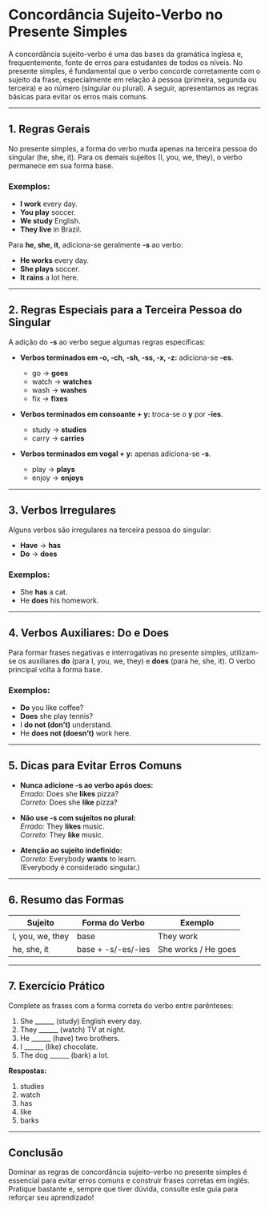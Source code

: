 
# Concordância Sujeito-Verbo no Presente Simples

A concordância sujeito-verbo é uma das bases da gramática inglesa e, frequentemente, fonte de erros para estudantes de todos os níveis. No presente simples, é fundamental que o verbo concorde corretamente com o sujeito da frase, especialmente em relação à pessoa (primeira, segunda ou terceira) e ao número (singular ou plural). A seguir, apresentamos as regras básicas para evitar os erros mais comuns.

---

## 1. Regras Gerais

No presente simples, a forma do verbo muda apenas na terceira pessoa do singular (he, she, it). Para os demais sujeitos (I, you, we, they), o verbo permanece em sua forma base.

### Exemplos:

- **I work** every day.  
- **You play** soccer.  
- **We study** English.  
- **They live** in Brazil.

Para **he, she, it**, adiciona-se geralmente **-s** ao verbo:

- **He works** every day.
- **She plays** soccer.
- **It rains** a lot here.

---

## 2. Regras Especiais para a Terceira Pessoa do Singular

A adição do **-s** ao verbo segue algumas regras específicas:

- **Verbos terminados em -o, -ch, -sh, -ss, -x, -z:** adiciona-se **-es**.
  - go → **goes**
  - watch → **watches**
  - wash → **washes**
  - fix → **fixes**

- **Verbos terminados em consoante + y:** troca-se o **y** por **-ies**.
  - study → **studies**
  - carry → **carries**

- **Verbos terminados em vogal + y:** apenas adiciona-se **-s**.
  - play → **plays**
  - enjoy → **enjoys**

---

## 3. Verbos Irregulares

Alguns verbos são irregulares na terceira pessoa do singular:

- **Have** → **has**
- **Do** → **does**

### Exemplos:

- She **has** a cat.
- He **does** his homework.

---

## 4. Verbos Auxiliares: Do e Does

Para formar frases negativas e interrogativas no presente simples, utilizam-se os auxiliares **do** (para I, you, we, they) e **does** (para he, she, it). O verbo principal volta à forma base.

### Exemplos:

- **Do** you like coffee?
- **Does** she play tennis?
- I **do not (don’t)** understand.
- He **does not (doesn’t)** work here.

---

## 5. Dicas para Evitar Erros Comuns

- **Nunca adicione -s ao verbo após does:**  
  _Errado:_ Does she **likes** pizza?  
  _Correto:_ Does she **like** pizza?

- **Não use -s com sujeitos no plural:**  
  _Errado:_ They **likes** music.  
  _Correto:_ They **like** music.

- **Atenção ao sujeito indefinido:**  
  _Correto:_ Everybody **wants** to learn.  
  (Everybody é considerado singular.)

---

## 6. Resumo das Formas

| Sujeito         | Forma do Verbo   | Exemplo                |
|-----------------|------------------|------------------------|
| I, you, we, they| base             | They work              |
| he, she, it     | base + -s/-es/-ies| She works / He goes    |

---

## 7. Exercício Prático

Complete as frases com a forma correta do verbo entre parênteses:

1. She ______ (study) English every day.
2. They ______ (watch) TV at night.
3. He ______ (have) two brothers.
4. I ______ (like) chocolate.
5. The dog ______ (bark) a lot.

**Respostas:**
1. studies
2. watch
3. has
4. like
5. barks

---

## Conclusão

Dominar as regras de concordância sujeito-verbo no presente simples é essencial para evitar erros comuns e construir frases corretas em inglês. Pratique bastante e, sempre que tiver dúvida, consulte este guia para reforçar seu aprendizado!
```
